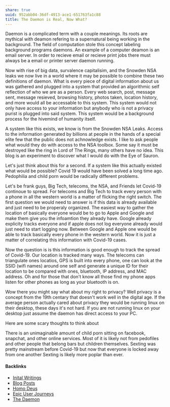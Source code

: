 ```yaml
---
share: true
uuid: 952abb04-36df-4913-ace1-651763fa1c88
title: The Daemon is Real, Now What?
---
```

Daemon is a complicated term with a couple meanings. Its roots are mythical with deamon refering to a supernatural being working in the background. The field of computation stole this concept labeling background programs daemons. An example of a computer deamon is an email server. In order to recieve email or recieve print jobs there must always be a email or printer server daemon running.

Now with rise of big data, survalence capitalisim, and the Snowden NSA leaks we now live in a world where it may be possible to combine these two definitions of daemon. What is every piece of digital information about us was gathered and plugged into a system that provided an algorithmic self reflection of who we are as a person. Every web search, post, message sent, message resieved, browsing history, photos taken, location history, and more would all be accessable to this system. This system would not only have access to your information but anybody who is not a privacy purist is plugged into said system. This system would be a background process for the hivemind of humanity itself.

A system like this exists, we know is from the Snowden NSA Leaks. Access to the information generated by billions at people in the hands of a special elite few that the public does not achnowledge exists. I like to ask people what would they do with access to the NSA toolbox. Some say it must be destroyed like the ring in Lord of The Rings, many others have no idea. This blog is an experiment to discover what I would do with the Eye of Sauron.
 
Let's just think about this for a second. If a system like this actually existed what would be possible? Covid 19 would have been solved a long time ago. Pedophilia and child porn would be radically different problems.

Let's be frank guys, Big Tech, telecoms, the NSA, and Friends let Covid-19 continoue to spread. For telecoms and Big Tech to track every person with a phone in all the western world is a matter of flicking the right switch. The first question we would need to answer is if this data is already available and just need to be properaly organized. The easiest way to gather the location of basically everyone would be to go to Apple and Google and make them give you the infoamtion they already have. Google already explicity tracks everyone and if apple does not log everyone already would just need to start logging now. Between Google and Apple one would be able to track basically every phone in the western world. Now it is just a matter of correlating this information with Covid-19 cases.

Now the question is is this information is good enough to track the spread of Covid-19. Our location is tracked many ways. The telecoms can triangulate ones locatios, GPS is built into every phone, one can look at the SSID (wifi names) around one self and generate a unique ID for their location  to be compared with ones, bluetooth, IP address, and MAC address. Oh and for those that don't know all those find my phone apps listen for other phones as long as your bluetooth is on.

Wow there you might say what about my right to privacy? Well privacy is a concept from the 19th centary that doesn't work well in the digital age. If the average person actually cared about privacy they would be running linux on their desktop, these days it's not hard. If you are not running linux on your desktop just assume the daemon has direct access to your PC.

Here are some scary thoughts to think about

There is an unimaginable amount of child porn sitting on facebook, snapchat, and other online services. Most of it is likely not from pedofiles and other people that belong bars but children themselves. Sexting was pretty mainstream before Covid-19 but now that everyone is locked away from one another Sexting is likely more poplar than ever.


#### Backlinks

* [Inital Writings](/c4747e80-98b8-4dca-93d9-14d4e6425e70)
* [Blog Posts](/3d59d5cc-de9f-42d3-96fd-e4bb02710a33)
* [Homo Deus](/2055ffd4-310b-4f0f-b7f8-61d91402650c)
* [Epic User Journeys](/c81f0da9-8d82-4176-8458-cfb3d06924c4)
* [The Daemon](/e767a83e-fa93-4435-8e11-eea2f47cc36c)